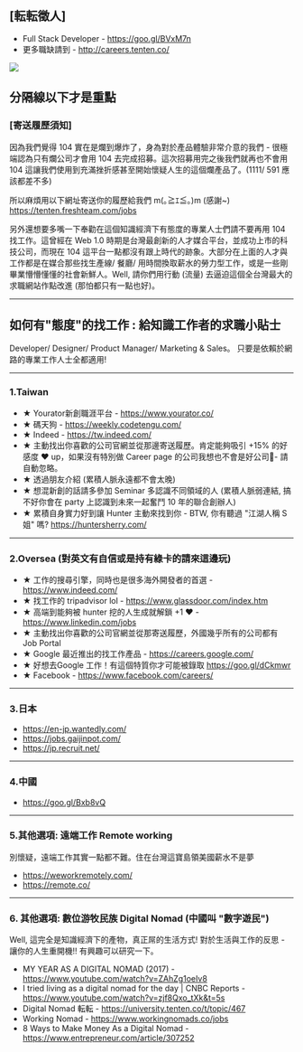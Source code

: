 ## [転転徵人] 
- Full Stack Developer - https://goo.gl/BVxM7n 
- 更多職缺請到 - http://careers.tenten.co/

![](https://i.imgur.com/yhMfEgA.gif)


分隔線以下才是重點 
----------------------------------------------------- 
### [寄送履歷須知] 
因為我們覺得 104 實在是爛到爆炸了，身為對於產品體驗非常介意的我們 - 很極端認為只有爛公司才會用 104 去完成招募。這次招募用完之後我們就再也不會用 104 這讓我們使用到充滿挫折感甚至開始懷疑人生的這個爛產品了。(1111/ 591 應該都差不多) 

所以麻煩用以下網址寄送你的履歷給我們 m(｡≧ｴ≦｡)m (感謝~) 
https://tenten.freshteam.com/jobs 

另外還想要多嘴一下奉勸在這個知識經濟下有態度的專業人士們請不要再用 104 找工作。這曾經在 Web 1.0 時期是台灣最創新的人才媒合平台，並成功上市的科技公司，而現在 104 這平台一點都沒有跟上時代的跡象。大部分在上面的人才與工作都是在媒合那些找生產線/ 餐廳/ 用時間換取薪水的勞力型工作，或是一些剛畢業懵懵懂懂的社會新鮮人。Well, 請你們用行動 (流量) 去逼迫這個全台灣最大的求職網站作點改進 (那怕都只有一點也好)。

----------------------------------------------------- 
## 如何有"態度"的找工作 : 給知識工作者的求職小貼士
Developer/ Designer/ Product Manager/ Marketing & Sales。 
只要是依賴於網路的專業工作人士全都適用! 

----------------------------------------------------- 
### 1.Taiwan 
- ★ Yourator新創職涯平台 - https://www.yourator.co/ 
- ★ 碼天狗 - https://weekly.codetengu.com/ 
- ★ Indeed - https://tw.indeed.com/ 
- ★ 主動找出你喜歡的公司官網並從那邊寄送履歷。肯定能夠吸引 +15% 的好感度 ♥ up，如果沒有特別做 Career page 的公司我想也不會是好公司- 請自動忽略。 
- ★ 透過朋友介紹 (累積人脈永遠都不會太晚) 
- ★ 想混新創的話請多參加 Seminar 多認識不同領域的人 (累積人脈弱連結, 搞不好你會在 party 上認識到未來一起奮鬥 10 年的聯合創辦人) 
- ★ 累積自身實力好到讓 Hunter 主動來找到你 - BTW, 你有聽過 "江湖人稱 S 姐" 嗎? https://huntersherry.com/ 

----------------------------------------------------- 
### 2.Oversea (對英文有自信或是持有綠卡的請來這邊玩) 
- ★ 工作的搜尋引擎，同時也是很多海外開發者的首選 - https://www.indeed.com/ 
- ★ 找工作的 tripadvisor lol - https://www.glassdoor.com/index.htm 
- ★ 高端到能夠被 hunter 挖的人生成就解鎖 +1 ♥ - https://www.linkedin.com/jobs 
- ★ 主動找出你喜歡的公司官網並從那寄送履歷，外國幾乎所有的公司都有 Job Portal
- ★ Google 最近推出的找工作產品 - https://careers.google.com/ 
- ★ 好想去Google 工作！有這個特質你才可能被錄取 https://goo.gl/dCkmwr 
- ★ Facebook - https://www.facebook.com/careers/ 

----------------------------------------------------- 
### 3.日本 
- https://en-jp.wantedly.com/ 
- https://jobs.gaijinpot.com/ 
- https://jp.recruit.net/ 

----------------------------------------------------- 
### 4.中國 
- https://goo.gl/Bxb8vQ 

----------------------------------------------------- 
### 5.其他選項: 遠端工作 Remote working 
別懷疑，遠端工作其實一點都不難。住在台灣這寶島領美國薪水不是夢

- https://weworkremotely.com/ 
- https://remote.co/ 

----------------------------------------------------- 
### 6. 其他選項: 數位游牧民族 Digital Nomad (中國叫 "數字遊民")
Well, 這完全是知識經濟下的產物，真正屌的生活方式! 對於生活與工作的反思 - 讓你的人生重開機!! 有興趣可以研究一下。

- MY YEAR AS A DIGITAL NOMAD (2017) - https://www.youtube.com/watch?v=ZAhZg1oeIv8 
- I tried living as a digital nomad for the day | CNBC Reports - https://www.youtube.com/watch?v=zjf8Qxo_tXk&t=5s 
- Digital Nomad 転転 - https://university.tenten.co/t/topic/467 
- Working Nomad - https://www.workingnomads.co/jobs
- 8 Ways to Make Money As a Digital Nomad - https://www.entrepreneur.com/article/307252
